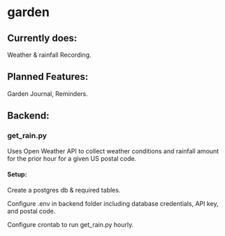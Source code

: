 # garden

## Currently does:
Weather & rainfall Recording.

## Planned Features:
Garden Journal, Reminders. 

## Backend:

### get_rain.py 
Uses Open Weather API to collect weather conditions and rainfall amount for the prior hour for a given US postal code.

#### Setup:
  Create a postgres db & required tables.

  Configure .env in backend folder including database credentials, API key, and postal code. 

  Configure crontab to run get_rain.py hourly.
